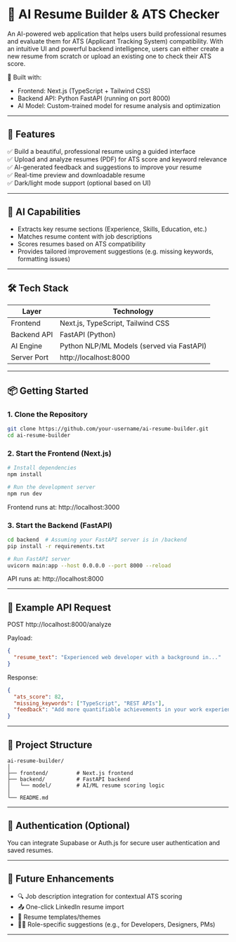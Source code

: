 
# 📄 AI Resume Builder & ATS Checker

An AI-powered web application that helps users build professional resumes and evaluate them for ATS (Applicant Tracking System) compatibility. With an intuitive UI and powerful backend intelligence, users can either create a new resume from scratch or upload an existing one to check their ATS score.

🚀 Built with:
- Frontend: Next.js (TypeScript + Tailwind CSS)
- Backend API: Python FastAPI (running on port 8000)
- AI Model: Custom-trained model for resume analysis and optimization

---

## 🌟 Features

✅ Build a beautiful, professional resume using a guided interface  
✅ Upload and analyze resumes (PDF) for ATS score and keyword relevance  
✅ AI-generated feedback and suggestions to improve your resume  
✅ Real-time preview and downloadable resume  
✅ Dark/light mode support (optional based on UI)

---

## 🧠 AI Capabilities

- Extracts key resume sections (Experience, Skills, Education, etc.)
- Matches resume content with job descriptions
- Scores resumes based on ATS compatibility
- Provides tailored improvement suggestions (e.g. missing keywords, formatting issues)

---

## 🛠️ Tech Stack

| Layer        | Technology         |
|--------------|-------------------|
| Frontend     | Next.js, TypeScript, Tailwind CSS |
| Backend API  | FastAPI (Python)   |
| AI Engine    | Python NLP/ML Models (served via FastAPI) |
| Server Port  | http://localhost:8000 |

---

## 📦 Getting Started

### 1. Clone the Repository

```bash
git clone https://github.com/your-username/ai-resume-builder.git
cd ai-resume-builder
```

### 2. Start the Frontend (Next.js)

```bash
# Install dependencies
npm install

# Run the development server
npm run dev
```

Frontend runs at: http://localhost:3000

### 3. Start the Backend (FastAPI)

```bash
cd backend  # Assuming your FastAPI server is in /backend
pip install -r requirements.txt

# Run FastAPI server
uvicorn main:app --host 0.0.0.0 --port 8000 --reload
```

API runs at: http://localhost:8000

---

## 🧪 Example API Request

POST http://localhost:8000/analyze

Payload:

```json
{
  "resume_text": "Experienced web developer with a background in..."
}
```

Response:

```json
{
  "ats_score": 82,
  "missing_keywords": ["TypeScript", "REST APIs"],
  "feedback": "Add more quantifiable achievements in your work experience."
}
```

---

## 📁 Project Structure

```
ai-resume-builder/
│
├── frontend/         # Next.js frontend
├── backend/          # FastAPI backend
│   └── model/        # AI/ML resume scoring logic
│
└── README.md
```

---

## 🔐 Authentication (Optional)

You can integrate Supabase or Auth.js for secure user authentication and saved resumes.

---

## 📌 Future Enhancements

- 🔍 Job description integration for contextual ATS scoring  
- 📤 One-click LinkedIn resume import  
- 💾 Resume templates/themes  
- 🧑‍💼 Role-specific suggestions (e.g., for Developers, Designers, PMs)

---
